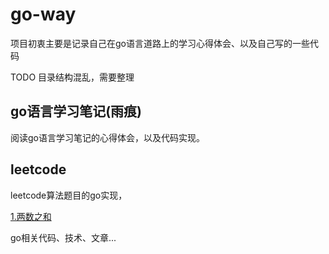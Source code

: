 # go-way
项目初衷主要是记录自己在go语言道路上的学习心得体会、以及自己写的一些代码

TODO 目录结构混乱，需要整理

## go语言学习笔记(雨痕)
阅读go语言学习笔记的心得体会，以及代码实现。

## leetcode
leetcode算法题目的go实现，

[1.两数之和](jony-lee/go-way/leetcode/1.两数之和/main.go)

go相关代码、技术、文章...
